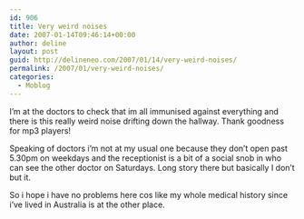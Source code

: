 ```yaml
---
id: 906
title: Very weird noises
date: 2007-01-14T09:46:14+00:00
author: deline
layout: post
guid: http://delineneo.com/2007/01/14/very-weird-noises/
permalink: /2007/01/very-weird-noises/
categories:
  - Moblog
---
```

I&#8217;m at the doctors to check that im all immunised against everything and there is this really weird noise drifting down the hallway. Thank goodness for mp3 players!
  
Speaking of doctors i&#8217;m not at my usual one because they don&#8217;t open past 5.30pm on weekdays and the receptionist is a bit of a social snob in who can see the other doctor on Saturdays. Long story there but basically I don&#8217;t but it.
  
So i hope i have no problems here cos like my whole medical history since i&#8217;ve lived in Australia is at the other place.